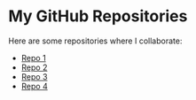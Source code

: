 
# My GitHub Repositories

Here are some repositories where I collaborate:
- [Repo 1](https://github.com/maneldriss/PiCloud_BARKACHNI)
- [Repo 2](https://github.com/LemsiXIV/PIDEV_JAVA_Desktop)
- [Repo 3](https://github.com/ranyakadmiri/PiDevG1)
- [Repo 4](https://github.com/razanraddadi/smart_radio_2a38)
